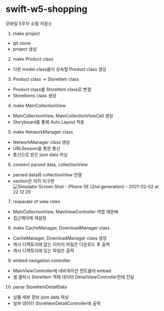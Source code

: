 # swift-w5-shopping
모바일 5주차 쇼핑 저장소

1. make project
- git clone
- project 생성

2. make Product class
- 다른 model class들이 상속할 Product class 생성

3. Product class -> Storeitem class
- Product class를 StoreItem class로 변경
- StoreItems class 생성

4. make MainCollectionView
- MainCollectionView, MainCollectionViewCell 생성
- Storyboard를 통해 Auto Layout 적용


5. make NetworkManager class
- NetworkManager class 생성
- URLSession을 통한 통신
- 통신으로 받은 json data 파싱


6. connect parsed data, collectionView
- parsed data와 collectionView 연결
- section은 아직 미구현
![Simulator Screen Shot - iPhone SE (2nd generation) - 2021-02-02 at 22 12 29](https://user-images.githubusercontent.com/28801805/106605067-d0145480-65a3-11eb-8639-b8d34bc3b629.png)


7. resparate of view roles
- MainCollectionView, MainViewController 역할 재분배
- 접근제어제 재설정


8. make CacheManager, DownloadManager class
- CacheManager, DownloadManager class 생성
- 캐시 디렉토리에 없는 이미지 파일은 다운로드 후 출력
- 캐시 디렉토리에 있는 파일은 출력


9. embed navigation controller
- MainViewController에 네비게이션 컨트롤러 embed
- 셀 클릭시 StoreItem 객체 데이터 DetailViewController한테 전달


10. parse StoreItemDetailData
- 상품 세부 정보 json data 파싱
- 일부 데이터 StoreItemDetailController에 출력
